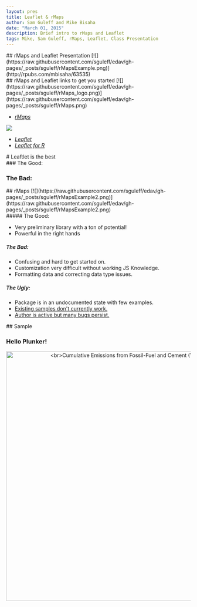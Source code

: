 ```yaml
---
layout: pres
title: Leaflet & rMaps
author: Sam Guleff and Mike Bisaha
date: "March 01, 2015"
description: Brief intro to rMaps and Leaflet
tags: Mike, Sam Guleff, rMaps, Leaflet, Class Presentation
---
```

<section>
	<section>
## rMaps and Leaflet Presentation
[![](https://raw.githubusercontent.com/sguleff/edav/gh-pages/_posts/sguleff/rMapsExample.png)](http://rpubs.com/mbisaha/63535)

</section>
	<section>
## rMaps and Leaflet links to get you started
[![](https://raw.githubusercontent.com/sguleff/edav/gh-pages/_posts/sguleff/rMaps_logo.png)](https://raw.githubusercontent.com/sguleff/edav/gh-pages/_posts/sguleff/rMaps.png)

* [*rMaps*](http://rmaps.github.io)

[![](https://raw.githubusercontent.com/sguleff/edav/gh-pages/_posts/sguleff/Leaflet_logo.png)](https://raw.githubusercontent.com/sguleff/edav/gh-pages/_posts/sguleff/Leaflet_logo.png)

* [*Leaflet*](http://leafletjs.com)
* [*Leaflet for R*](http://rstudio.github.io/leaflet/)
</section>
</section>

<section>
	<section>
# Leaftlet is the best
</section>
	<section>
### The Good:
		
###  The Bad:

</section>
</section>

<section>
	<section>
## rMaps
[![](https://raw.githubusercontent.com/sguleff/edav/gh-pages/_posts/sguleff/rMapsExample2.png)](https://raw.githubusercontent.com/sguleff/edav/gh-pages/_posts/sguleff/rMapsExample2.png)
</section>
	<section>
##### The Good: 

- Very preliminary library with a ton of potential!
- Powerful in the right hands

#####  The Bad: 

- Confusing and hard to get started on.
- Customization very difficult without working JS Knowledge.
- Formatting data and correcting data type issues.

##### The Ugly: 

- Package is in an undocumented state with few examples.
- [Existing samples don't currently work.](http://bl.ocks.org/ramnathv/raw/8970935/mymap.html)
- [Author is active but many bugs persist.](https://github.com/ramnathv/rMaps/issues/1)	

</section>
</section>

<section>
	<section>
## Sample
<body>
	<h1>Hello Plunker!</h1>
    	<div>
    		<a href="https://plot.ly/~Vox/17/" target="_blank" title="&lt;br&gt;Cumulative Emissions from Fossil-Fuel and Cement (1870-2013)" style="display: block; text-align: center;"><img src="https://plot.ly/~Vox/17.png" alt="&lt;br&gt;Cumulative Emissions from Fossil-Fuel and Cement (1870-2013)" style="max-width: 100%;width: 680px;"  width="680" onerror="this.onerror=null;this.src='https://plot.ly/404.png';" /></a>
    		<script data-plotly="Vox:17" src="https://plot.ly/embed.js" async></script>
		</div>
</body>
</section>
</section>





